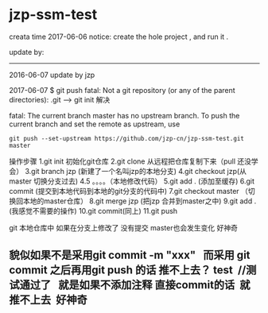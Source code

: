 # jzp-ssm-test

creata time 2017-06-06
notice: create the hole project , and run it .


update by:

------------------------------------------
2016-06-07 update by jzp

2017-06-07 $ git push fatal: Not a git repository (or any of the parent directories): .git
  --> git init 解决

fatal: The current branch master has no upstream branch.
To push the current branch and set the remote as upstream, use

    git push --set-upstream https://github.com/jzp-cn/jzp-ssm-test.git master

操作步骤
1.git init 初始化git仓库
2.git clone 从远程把仓库复制下来（pull 还没学会）
3.git branch jzp (新建了一个名叫jzp的本地分支)
4.git checkout jzp(从master 切换分支过去)
4.5  。。。。（本地修改代码）
5.git add .  (添加至缓存)
6.git commit (提交到本地代码到本地的git分支的代码中)
7.git checkout master  （切换回本地的master仓库）
8.git merge jzp (把jzp 合并到master之中)
9.git add . (我感觉不需要的操作)
10.git commit(同上)
11.git push




git 本地仓库中 如果在分支上修改了 没有提交  master也会发生变化  好神奇
 
貌似如果不是采用git commit -m "xxx"   而采用 git commit 之后再用git push 的话 推不上去？ 
test  //测试通过了   就是如果不添加注释 直接commit的话  就推不上去  好神奇
-------------------------------------------
